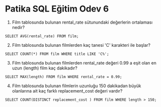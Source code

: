 # Patika SQL Eğitim Odev 6

1. Film tablosunda bulunan rental_rate sütunundaki değerlerin ortalaması nedir?
```
SELECT AVG(rental_rate) FROM film;
```

2. Film tablosunda bulunan filmlerden kaç tanesi 'C' karakteri ile başlar?
```
SELECT COUNT(*) FROM film WHERE title LIKE 'C%';
```
3. Film tablosunda bulunan filmlerden rental_rate değeri 0.99 a eşit olan en uzun (length) film kaç dakikadır?
```
SELECT MAX(length) FROM film WHERE rental_rate = 0.99;
```
4. Film tablosunda bulunan filmlerin uzunluğu 150 dakikadan büyük olanlarına ait kaç farklı replacement_cost değeri vardır?
```
SELECT COUNT(DISTINCT replacement_cost ) FROM film WHERE length > 150; 
```
